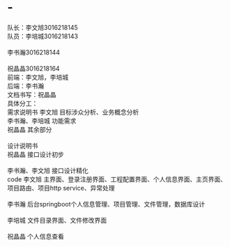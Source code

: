 # -
队长：李文旭3016218145<br>
队员：李培城3016218143<br>    
     李书瀚3016218144 <br>     
     祝晶晶3016218164<br>
前端：李文旭，李培城<br>
后端：李书瀚 <br>
文档书写：祝晶晶<br>
具体分工：<br>
需求说明书    李文旭 目标涉众分析、业务概念分析  
            李书瀚、李培城 功能需求    
	    祝晶晶 其余部分<br><br>
设计说明书	    
            祝晶晶 接口设计初步<br>	    
	    李书瀚、李文旭 接口设计精化<br>
code        李文旭 主界面、登录注册界面、工程配置界面、个人信息界面、主页界面、项目路由、项目http service、异常处理<br> 	
            李书瀚 后台springboot个人信息管理、项目管理、文件管理，数据库设计<br>	   
	    李培城 文件目录界面、文件修改界面<br>	    
	    祝晶晶 个人信息查看<br>
